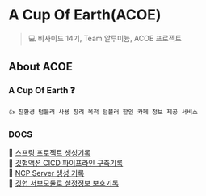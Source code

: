 # A Cup Of Earth(ACOE) 
> 💻  비사이드 14기, Team 알루미늄, ACOE 프로젝트  

##  About ACOE
### A Cup Of Earth ❓
    👍 친환경 텀블러 사용 장려 목적 텀블러 할인 카페 정보 제공 서비스

### DOCS  
🔗 [스프링 프로젝트 생성기록](https://github.com/14-team13/acoe-backend/wiki/%EC%8A%A4%ED%94%84%EB%A7%81-%ED%94%84%EB%A1%9C%EC%A0%9D%ED%8A%B8-%EC%83%9D%EC%84%B1%EA%B8%B0%EB%A1%9D)  
🔗 [깃헙액션 CICD 파이프라인 구축기록](https://github.com/14-team13/acoe-backend/wiki/CICD-%ED%8C%8C%EC%9D%B4%ED%94%84%EB%9D%BC%EC%9D%B8-%EA%B5%AC%EC%B6%95%EA%B8%B0%EB%A1%9D)  
🔗 [NCP Server 생성 기록](https://github.com/14-team13/acoe-backend/wiki/NCP-Server-%EC%83%9D%EC%84%B1-%EA%B8%B0%EB%A1%9D)  
🔗 [깃헙 서브모듈로 설정정보 보호기록](https://github.com/14-team13/acoe-backend/wiki/Submodule%EB%A1%9C-%ED%94%84%EB%A1%9C%EC%A0%9D%ED%8A%B8-%EC%84%A4%EC%A0%95%EC%A0%95%EB%B3%B4-%EB%B3%B4%ED%98%B8-%EA%B8%B0%EB%A1%9D)  
